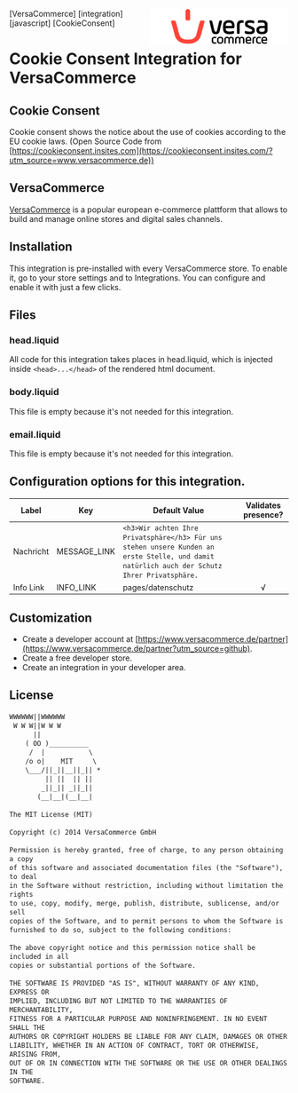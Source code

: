 [<img src="versacommerce.png" width="250px" align="right" alt="VersaCommerce.de">](https://www.versacommerce.de/?utm_source=github)
<!---[<img src="XXXXX.png" width="250px" align="right" alt="XXXXX">](https://www..de/?utm_source=www.versacommerce.de)--->

[VersaCommerce] [integration] [javascript] [CookieConsent]

# Cookie Consent Integration for VersaCommerce

## Cookie Consent
Cookie consent shows the notice about the use of cookies according to the EU cookie laws.
(Open Source Code from [https://cookieconsent.insites.com](https://cookieconsent.insites.com/?utm_source=www.versacommerce.de))

## VersaCommerce

[VersaCommerce](https://www.versacommerce.de/?utm_source=github) is a popular european e-commerce plattform that allows to build and manage online stores and digital sales channels.

## Installation
This integration is pre-installed with every VersaCommerce store. To enable it, go to your store settings and to Integrations. You can configure and enable it with just a few clicks.

## Files

### head.liquid
All code for this integration takes places in head.liquid, which is injected inside ```<head>...</head>``` of the rendered html document.

### body.liquid
This file is empty because it's not needed for this integration.

### email.liquid
This file is empty because it's not needed for this integration.

## Configuration options for this integration.
| Label     | Key          | Default Value                                                                                                                      | Validates presence? |
| --------- | ------------ | ------------------------------------------------------------------------------------------------------------------------------------------ | :---------: |
| Nachricht | MESSAGE_LINK | ```<h3>Wir achten Ihre Privatsphäre</h3> Für uns stehen unsere Kunden an erste Stelle, und damit natürlich auch der Schutz Ihrer Privatsphäre.```|             |
| Info Link | INFO_LINK    | pages/datenschutz                                                                                                                          |      √      |


##  Customization
* Create a developer account at [https://www.versacommerce.de/partner](https://www.versacommerce.de/partner?utm_source=github).
* Create a free developer store.
* Create an integration in your developer area.

## License

```
WWWWWW||WWWWWW
 W W W||W W W
      ||
    ( OO )__________
     /  |           \
    /o o|    MIT     \
    \___/||_||__||_|| *
         || ||  || ||
        _||_|| _||_||
       (__|__|(__|__|

The MIT License (MIT)

Copyright (c) 2014 VersaCommerce GmbH

Permission is hereby granted, free of charge, to any person obtaining a copy
of this software and associated documentation files (the "Software"), to deal
in the Software without restriction, including without limitation the rights
to use, copy, modify, merge, publish, distribute, sublicense, and/or sell
copies of the Software, and to permit persons to whom the Software is
furnished to do so, subject to the following conditions:

The above copyright notice and this permission notice shall be included in all
copies or substantial portions of the Software.

THE SOFTWARE IS PROVIDED "AS IS", WITHOUT WARRANTY OF ANY KIND, EXPRESS OR
IMPLIED, INCLUDING BUT NOT LIMITED TO THE WARRANTIES OF MERCHANTABILITY,
FITNESS FOR A PARTICULAR PURPOSE AND NONINFRINGEMENT. IN NO EVENT SHALL THE
AUTHORS OR COPYRIGHT HOLDERS BE LIABLE FOR ANY CLAIM, DAMAGES OR OTHER
LIABILITY, WHETHER IN AN ACTION OF CONTRACT, TORT OR OTHERWISE, ARISING FROM,
OUT OF OR IN CONNECTION WITH THE SOFTWARE OR THE USE OR OTHER DEALINGS IN THE
SOFTWARE.
```
